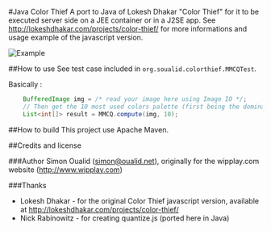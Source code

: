 #Java Color Thief
A port to Java of Lokesh Dhakar "Color Thief" for it to be executed server side on a JEE container or in a J2SE app. See http://lokeshdhakar.com/projects/color-thief/ for more informations and usage example of the javascript version.

![Example](https://raw2.github.com/soualid/java-colorthief/master/src/test/resources/example.png)

##How to use
See test case included in ```org.soualid.colorthief.MMCQTest```. 

Basically :

```java
	BufferedImage img = /* read your image here using Image IO */;
	// Then get the 10 most used colors palette (first being the dominant color of the image)
	List<int[]> result = MMCQ.compute(img, 10); 
```

##How to build
This project use Apache Maven.

##Credits and license

###Author
Simon Oualid (simon@oualid.net), originally for the wipplay.com website (http://www.wipplay.com)

###Thanks
* Lokesh Dhakar - for the original Color Thief javascript version, available at http://lokeshdhakar.com/projects/color-thief/
* Nick Rabinowitz - for creating quantize.js (ported here in Java)